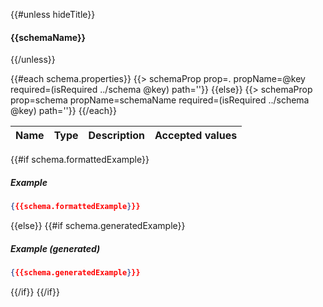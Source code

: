 {{#unless hideTitle}}
#### {{schemaName}}
{{/unless}}

<table>
  <thead>
    <tr>
      <th>Name</th>
      <th>Type</th>
      <th>Description</th>
      <th>Accepted values</th>
    </tr>
  </thead>
  <tbody>
    {{#each schema.properties}}
      {{> schemaProp prop=. propName=@key required=(isRequired ../schema @key) path=''}}
    {{else}}
      {{> schemaProp prop=schema propName=schemaName required=(isRequired ../schema @key) path=''}}
    {{/each}}
  </tbody>
</table>

{{#if schema.formattedExample}}
##### Example

```json
{{{schema.formattedExample}}}
```
{{else}}
{{#if schema.generatedExample}}
##### Example _(generated)_

```json
{{{schema.generatedExample}}}
```
{{/if}}
{{/if}}
